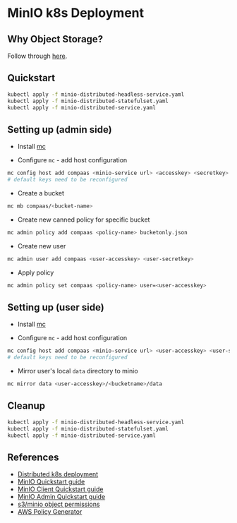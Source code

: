 # MinIO k8s Deployment

## Why Object Storage?

Follow through [here](https://blog.minio.io/modern-data-lake-with-minio-part-1-716a49499533).

## Quickstart

```bash
kubectl apply -f minio-distributed-headless-service.yaml
kubectl apply -f minio-distributed-statefulset.yaml
kubectl apply -f minio-distributed-service.yaml
```

## Setting up (admin side)

- Install [mc](https://docs.min.io/docs/minio-client-quickstart-guide.html)

- Configure `mc` - add host configuration

```bash
mc config host add compaas <minio-service url> <accesskey> <secretkey>
# default keys need to be reconfigured
```

- Create a bucket

```bash
mc mb compaas/<bucket-name>
```

- Create new canned policy for specific bucket

```bash
mc admin policy add compaas <policy-name> bucketonly.json
```

- Create new user

```bash
mc admin user add compaas <user-accesskey> <user-secretkey>
```

- Apply policy

```bash
mc admin policy set compaas <policy-name> user=<user-accesskey>
```

## Setting up (user side)

- Install [mc](https://docs.min.io/docs/minio-client-quickstart-guide.html)

- Configure `mc` - add host configuration

```bash
mc config host add compaas <minio-service url> <user-accesskey> <user-secretkey>
# default keys need to be reconfigured
```

- Mirror user's local `data` directory to minio

```bash
mc mirror data <user-accesskey>/<bucketname>/data
```

## Cleanup

```bash
kubectl apply -f minio-distributed-headless-service.yaml
kubectl apply -f minio-distributed-statefulset.yaml
kubectl apply -f minio-distributed-service.yaml
```

## References

- [Distributed k8s deployment](https://github.com/minio/minio/blob/master/docs/orchestration/kubernetes/k8s-yaml.md#minio-distributed-server-deployment)
- [MinIO Quickstart guide](https://docs.min.io/docs/minio-quickstart-guide)
- [MinIO Client Quickstart guide](https://docs.min.io/docs/minio-client-quickstart-guide.html)
- [MinIO Admin Quickstart guide](https://docs.min.io/docs/minio-admin-complete-guide.html)
- [s3/minio object permissions](https://docs.aws.amazon.com/AmazonS3/latest/dev/using-with-s3-actions.html#using-with-s3-actions-related-to-objects)
- [AWS Policy Generator](https://awspolicygen.s3.amazonaws.com/policygen.html)
